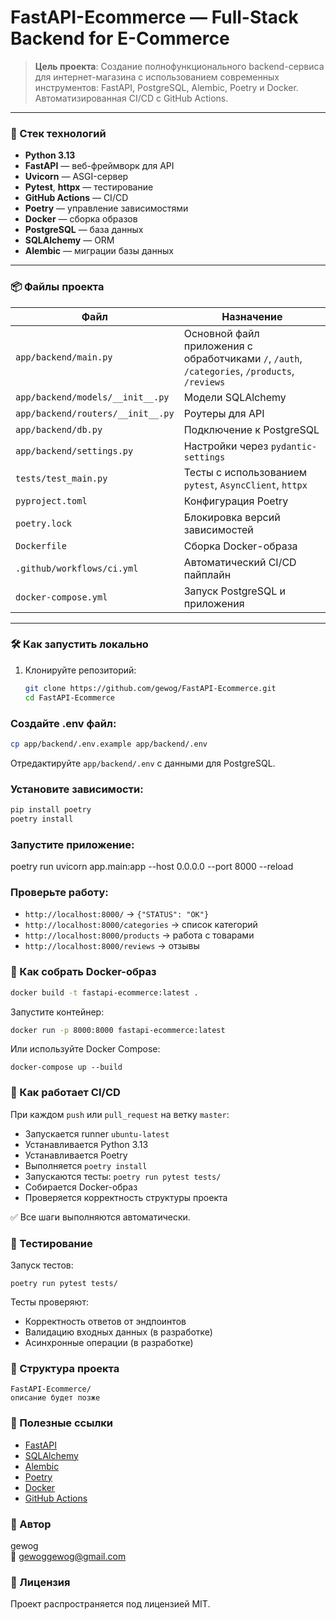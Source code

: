 # FastAPI-Ecommerce — Full-Stack Backend for E-Commerce

> **Цель проекта**: Создание полнофункционального backend-сервиса для интернет-магазина с использованием современных инструментов: FastAPI, PostgreSQL, Alembic, Poetry и Docker. Автоматизированная CI/CD с GitHub Actions.

---

### 🔧 Стек технологий

- **Python 3.13**
- **FastAPI** — веб-фреймворк для API
- **Uvicorn** — ASGI-сервер
- **Pytest**, **httpx** — тестирование
- **GitHub Actions** — CI/CD
- **Poetry** — управление зависимостями
- **Docker** — сборка образов
- **PostgreSQL** — база данных
- **SQLAlchemy** — ORM
- **Alembic** — миграции базы данных

---

### 📦 Файлы проекта

| Файл | Назначение |
|------|----------|
| `app/backend/main.py` | Основной файл приложения с обработчиками `/`, `/auth`, `/categories`, `/products`, `/reviews` |
| `app/backend/models/__init__.py` | Модели SQLAlchemy |
| `app/backend/routers/__init__.py` | Роутеры для API |
| `app/backend/db.py` | Подключение к PostgreSQL |
| `app/backend/settings.py` | Настройки через `pydantic-settings` |
| `tests/test_main.py` | Тесты с использованием `pytest`, `AsyncClient`, `httpx` |
| `pyproject.toml` | Конфигурация Poetry |
| `poetry.lock` | Блокировка версий зависимостей |
| `Dockerfile` | Сборка Docker-образа |
| `.github/workflows/ci.yml` | Автоматический CI/CD пайплайн |
| `docker-compose.yml` | Запуск PostgreSQL и приложения |

---

### 🛠 Как запустить локально

1. Клонируйте репозиторий:
   ```bash
   git clone https://github.com/gewog/FastAPI-Ecommerce.git
   cd FastAPI-Ecommerce
   
### Создайте .env файл:
```bash
cp app/backend/.env.example app/backend/.env
```

Отредактируйте `app/backend/.env` с данными для PostgreSQL.

### Установите зависимости:

```bash
pip install poetry
poetry install
```

### Запустите приложение:

poetry run uvicorn app.main:app --host 0.0.0.0 --port 8000 --reload


### Проверьте работу:
- `http://localhost:8000/` → `{"STATUS": "OK"}`
- `http://localhost:8000/categories` → список категорий
- `http://localhost:8000/products` → работа с товарами
- `http://localhost:8000/reviews` → отзывы

### 🐳 Как собрать Docker-образ

```bash
docker build -t fastapi-ecommerce:latest .
```

Запустите контейнер: 
```bash
docker run -p 8000:8000 fastapi-ecommerce:latest
```

Или используйте Docker Compose: 
```
docker-compose up --build
```

### 🔁 Как работает CI/CD
При каждом `push` или `pull_request` на ветку `master`:

- Запускается runner `ubuntu-latest`
- Устанавливается Python 3.13
- Устанавливается Poetry
- Выполняется `poetry install`
- Запускаются тесты: `poetry run pytest tests/`
- Собирается Docker-образ
- Проверяется корректность структуры проекта

✅ Все шаги выполняются автоматически.

### 🧪 Тестирование
Запуск тестов:
```
poetry run pytest tests/
```

Тесты проверяют:
- Корректность ответов от эндпоинтов
- Валидацию входных данных (в разработке)
- Асинхронные операции (в разработке)

### 📂 Структура проекта
```
FastAPI-Ecommerce/
описание будет позже
```

### 🔗 Полезные ссылки
- [FastAPI](https://fastapi.tiangolo.com/)
- [SQLAlchemy](https://www.sqlalchemy.org/)
- [Alembic](https://alembic.sqlalchemy.org/)
- [Poetry](https://python-poetry.org/)
- [Docker](https://www.docker.com/)
- [GitHub Actions](https://docs.github.com/en/actions)

### 📝 Автор
gewog  
📧 gewoggewog@gmail.com

### 📄 Лицензия
Проект распространяется под лицензией MIT.

